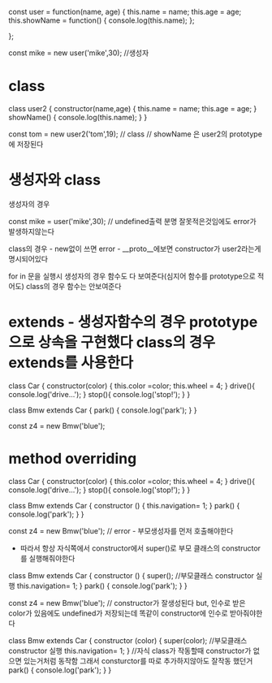 const user = function(name, age) {
    this.name = name;
    this.age = age;
    this.showName = function() {
        console.log(this.name);
    };

};

const mike = new user('mike',30); //생성자

# class

class user2 {
    constructor(name,age) {
        this.name = name;
        this.age = age;
    }
    showName() {
        console.log(this.name);
    }
}

const tom = new user2('tom',19); // class
// showName 은 user2의 prototype에 저장된다

# 생성자와 class

생성자의 경우

const mike = user('mike',30); // undefined출력 분명 잘못적은것임에도 error가 발생하지않는다

class의 경우 - new없이 쓰면 error - __proto__에보면 constructor가 user2라는게 명시되어있다

for in 문을 실행시 생성자의 경우 함수도 다 보여준다(심지어 함수를 prototype으로 적어도) class의 경우 함수는 안보여준다

# extends - 생성자함수의 경우 prototype으로 상속을 구현했다 class의 경우 extends를 사용한다

class Car {
    constructor(color) {
        this.color =color;
        this.wheel = 4;
    }
    drive(){
        console.log('drive...');
    }
    stop(){
        console.log('stop!');
    }
}

class Bmw extends Car {
    park() {
        console.log('park');
    }
}

const z4 = new Bmw('blue');

# method overriding

class Car {
    constructor(color) {
        this.color =color;
        this.wheel = 4;
    }
    drive(){
        console.log('drive...');
    }
    stop(){
        console.log('stop!');
    }
}

class Bmw extends Car {
    constructor () {
        this.navigation= 1;
    }
    park() {
        console.log('park');
    }
}

const z4 = new Bmw('blue'); // error - 부모생성자를 먼저 호출해야한다

- 따라서 항상 자식쪽에서 constructor에서 super()로 부모 클래스의 constructor를 실행해줘야한다

class Bmw extends Car {
    constructor () {
        super(); //부모클래스 constructor 실행
        this.navigation= 1;
    }
    park() {
        console.log('park');
    }
}

const z4 = new Bmw('blue');  // constructor가 잘생성된다 but, 인수로 받은 color가 있음에도 undefined가 저장되는데 똑같이 constructor에 인수로 받아줘야한다

class Bmw extends Car {
    constructor (color) {
        super(color); //부모클래스 constructor 실행
        this.navigation= 1;
    } //자식 class가 작동할때 constructor가 없으면 있는거처럼 동작함 그래서 consturctor를 따로 추가하지않아도 잘작동 했던거
    park() {
        console.log('park');
    }
}

